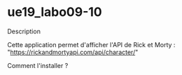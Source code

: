# ue19_labo09-10
Description 

Cette application permet d'afficher l'API de Rick et Morty : "https://rickandmortyapi.com/api/character/"

Comment l'installer ? 
